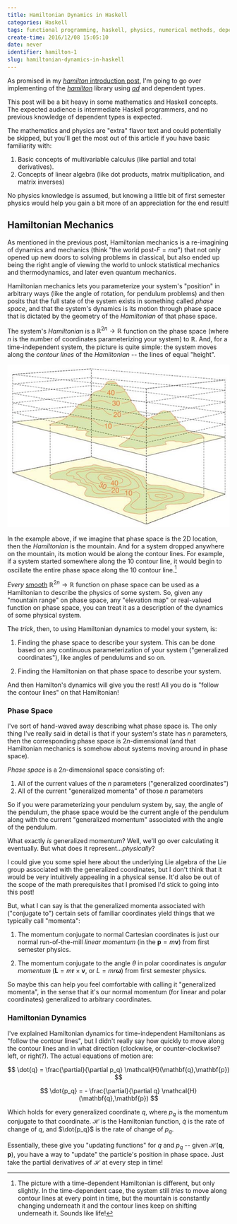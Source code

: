 ```yaml
---
title: Hamiltonian Dynamics in Haskell
categories: Haskell
tags: functional programming, haskell, physics, numerical methods, dependent types
create-time: 2016/12/08 15:05:10
date: never
identifier: hamilton-1
slug: hamiltonian-dynamics-in-haskell
---
```


As promised in my [*hamilton* introduction post][intro], I'm going to go over
implementing of the *[hamilton][]* library using *[ad][]* and dependent types.

[intro]: https://blog.jle.im/entry/introducing-the-hamilton-library.html
[hamilton]: http://hackage.haskell.org/package/hamilton
[ad]: http://hackage.haskell.org/package/ad

This post will be a bit heavy in some mathematics and Haskell concepts.  The
expected audience is intermediate Haskell programmers, and no previous
knowledge of dependent types is expected.

The mathematics and physics are "extra" flavor text and could potentially be
skipped, but you'll get the most out of this article if you have basic
familiarity with:

1.  Basic concepts of multivariable calculus (like partial and total
    derivatives).
2.  Concepts of linear algebra (like dot products, matrix multiplication, and
    matrix inverses)

No physics knowledge is assumed, but knowing a little bit of first semester
physics would help you gain a bit more of an appreciation for the end result!

Hamiltonian Mechanics
---------------------

As mentioned in the previous post, Hamiltonian mechanics is a re-imagining of
dynamics and mechanics (think "the world post-$F = m a$") that not only opened
up new doors to solving problems in classical, but also ended up being the
right angle of viewing the world to unlock statistical mechanics and
thermodynamics, and later even quantum mechanics.

Hamiltonian mechanics lets you parameterize your system's "position" in
arbitrary ways (like the angle of rotation, for pendulum problems) and then
posits that the full state of the system exists in something called *phase
space*, and that the system's dynamics is its motion through phase space that
is dictated by the geometry of the *Hamiltonian* of that phase space.

The system's *Hamiltonian* is a $\mathbb{R}^{2n} \rightarrow \mathbb{R}$
function on the phase space (where $n$ is the number of coordinates
parameterizing your system) to $\mathbb{R}$.  And, for a time-independent
system, the picture is quite simple: the system moves along the *contour lines*
of the *Hamiltonian* -- the lines of equal "height".

![Example of contour lines of a $\mathbb{R}^2 \rightarrow \mathbb{R}$ function -- the elevation of land.  From the [Ordinace Survey][] website.](/img/entries/hamilton/contour-lines.jpg "Contour lines")

[Ordinace Survey]: https://www.ordnancesurvey.co.uk/blog/2015/11/map-reading-skills-making-sense-of-contour-lines/

In the example above, if we imagine that phase space is the 2D location, then
the *Hamiltonian* is the mountain.  And for a system dropped anywhere on the
mountain, its motion would be along the contour lines.  For example, if a
system started somewhere along the 10 contour line, it would begin to oscillate
the entire phase space along the 10 contour line.[^time-dependent]

[^time-dependent]: The picture with a time-dependent Hamiltonian is different,
but only slightly.  In the time-dependent case, the system still *tries* to
move along contour lines at every point in time, but the mountain is constantly
changing underneath it and the contour lines keep on shifting underneath it.
Sounds like life!

*Every* [smooth][] $\mathbb{R}^{2n} \rightarrow \mathbb{R}$ function on phase
space can be used as a Hamiltonian to describe the physics of some system.  So,
given any "mountain range" on phase space, any "elevation map" or real-valued
function on phase space, you can treat it as a description of the dynamics of
some physical system.

[smooth]: https://en.wikipedia.org/wiki/Smooth_jazz

The *trick*, then, to using Hamiltonian dynamics to model your system, is:

1.  Finding the phase space to describe your system.  This can be done based on
    any continuous parameterization of your system ("generalized coordinates"),
    like angles of pendulums and so on.

2.  Finding the Hamiltonian on that phase space to describe your system.

And then Hamilton's dynamics will give you the rest!  All you do is "follow the
contour lines" on that Hamiltonian!


### Phase Space

I've sort of hand-waved away describing what phase space is.  The only thing
I've really said in detail is that if your system's state has $n$ parameters,
then the corresponding phase space is $2n$-dimensional (and that Hamiltonian
mechanics is somehow about systems moving around in phase space).

*Phase space* is a $2n$-dimensional space consisting of:

1.  All of the current values of the $n$ parameters ("generalized coordinates")
2.  All of the current "generalized momenta" of those $n$ parameters

So if you were parameterizing your pendulum system by, say, the angle of the
pendulum, the phase space would be the current angle of the pendulum along with
the current "generalized momentum" associated with the angle of the pendulum.

What exactly *is* generalized momentum?  Well, we'll go over calculating it
eventually.  But what does it represent...*physically*?

I could give you some spiel here about the underlying Lie algebra of the Lie
group associated with the generalized coordinates, but I don't think that it
would be very intuitively appealing in a physical sense.  It'd also be out of
the scope of the math prerequisites that I promised I'd stick to going into
this post!

But, what I can say is that the generalized momenta associated with ("conjugate
to") certain sets of familiar coordinates yield things that we typically call
"momenta":

1.  The momentum conjugate to normal Cartesian coordinates is just our normal
    run-of-the-mill *linear momentum* (in the $\mathbf{p} = m \mathbf{v}$) from
    first semester physics.

2.  The momentum conjugate to the angle $\theta$ in polar coordinates is
    *angular momentum* ($\mathbf{L} = m \mathbf{r} \times \mathbf{v}$, or $L = m r \mathbf{\omega}$)
    from first semester physics.

So maybe this can help you feel comfortable with calling it "generalized
momenta", in the sense that it's our normal momentum (for linear and polar
coordinates) generalized to arbitrary coordinates.

### Hamiltonian Dynamics

I've explained Hamiltonian dynamics for time-independent Hamiltonians as
"follow the contour lines", but I didn't really say how quickly to move along
the contour lines and in what direction (clockwise, or counter-clockwise?
left, or right?).  The actual equations of motion are:

$$
\dot{q} = \frac{\partial}{\partial p_q} \mathcal{H}(\mathbf{q},\mathbf{p})
$$

$$
\dot{p_q} = - \frac{\partial}{\partial q} \mathcal{H}(\mathbf{q},\mathbf{p})
$$

Which holds for every generalized coordinate $q$, where $p_q$ is the momentum
conjugate to that coordinate.  $\mathcal{H}$ is the Hamiltonian function,
$\dot{q}$ is the rate of change of $q$, and $\dot{p_q}$ is the rate of change
of $p_q$.

Essentially, these give you "updating functions" for $q$ and $p_q$ -- given
$\mathcal{H}(\mathbf{q},\mathbf{p})$, you have a way to "update" the particle's
position in phase space.  Just take the partial derivatives of $\mathcal{H}$ at
every step in time!


